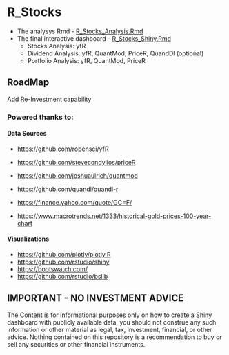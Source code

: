# R_Stocks

* The analysys Rmd - [R_Stocks_Analysis.Rmd](https://github.com/JAlcocerT/R_Stocks/blob/main/R_Stocks_Analysis.Rmd)
* The final interactive dashboard - [R_Stocks_Shiny.Rmd](https://github.com/JAlcocerT/R_Stocks/blob/main/R_Stocks_Shiny.Rmd)
    * Stocks Analysis: yfR
    * Dividend Analysis: yfR, QuantMod, PriceR, QuandDl (optional)
    * Portfolio Analysis: yfR, QuantMod, PriceR

## RoadMap

Add Re-Investment capability

### Powered thanks to:
#### Data Sources
* <https://github.com/ropensci/yfR>
* <https://github.com/stevecondylios/priceR>
* <https://github.com/joshuaulrich/quantmod>
* <https://github.com/quandl/quandl-r>

* <https://finance.yahoo.com/quote/GC=F/> 
* <https://www.macrotrends.net/1333/historical-gold-prices-100-year-chart>

#### Visualizations
* <https://github.com/plotly/plotly.R>
* <https://github.com/rstudio/shiny>
* <https://bootswatch.com/>
* <https://github.com/rstudio/bslib>


## IMPORTANT - NO INVESTMENT ADVICE

The Content is for informational purposes only on how to create a Shiny dashboard with publicly available data, you should not construe any such information or other material as legal, tax, investment, financial, or other advice. Nothing contained on this repository is a recommendation to buy or sell any securities or other financial instruments.
